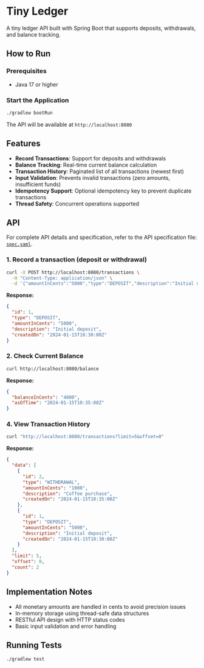 # Tiny Ledger

A tiny ledger API built with Spring Boot that supports deposits, withdrawals, and balance tracking.

## How to Run

### Prerequisites
- Java 17 or higher

### Start the Application
```bash
./gradlew bootRun
```

The API will be available at `http://localhost:8080`

## Features

- **Record Transactions**: Support for deposits and withdrawals
- **Balance Tracking**: Real-time current balance calculation
- **Transaction History**: Paginated list of all transactions (newest first)
- **Input Validation**: Prevents invalid transactions (zero amounts, insufficient funds)
- **Idempotency Support**: Optional idempotency key to prevent duplicate transactions
- **Thread Safety**: Concurrent operations supported

## API 
For complete API details and specification, refer to the API specification file: [`spec.yaml`](src/main/resources/static/spec.yaml).

### 1. Record a transaction (deposit or withdrawal)
```bash
curl -X POST http://localhost:8080/transactions \
  -H "Content-Type: application/json" \
  -d '{"amountInCents":"5000","type":"DEPOSIT","description":"Initial deposit"}'
```

**Response:**
```json
{
  "id": 1,
  "type": "DEPOSIT",
  "amountInCents": "5000",
  "description": "Initial deposit",
  "createdOn": "2024-01-15T10:30:00Z"
}
```

### 2. Check Current Balance
```bash
curl http://localhost:8080/balance
```

**Response:**
```json
{
  "balanceInCents": "4000",
  "asOfTime": "2024-01-15T10:35:00Z"
}
```

### 4. View Transaction History
```bash
curl "http://localhost:8080/transactions?limit=5&offset=0"
```

**Response:**
```json
{
  "data": [
    {
      "id": 2,
      "type": "WITHDRAWAL",
      "amountInCents": "1000",
      "description": "Coffee purchase",
      "createdOn": "2024-01-15T10:35:00Z"
    },
    {
      "id": 1,
      "type": "DEPOSIT",
      "amountInCents": "5000",
      "description": "Initial deposit",
      "createdOn": "2024-01-15T10:30:00Z"
    }
  ],
  "limit": 5,
  "offset": 0,
  "count": 2
}
```
## Implementation Notes

- All monetary amounts are handled in cents to avoid precision issues
- In-memory storage using thread-safe data structures
- RESTful API design with HTTP status codes
- Basic input validation and error handling

## Running Tests

```bash
./gradlew test
```
